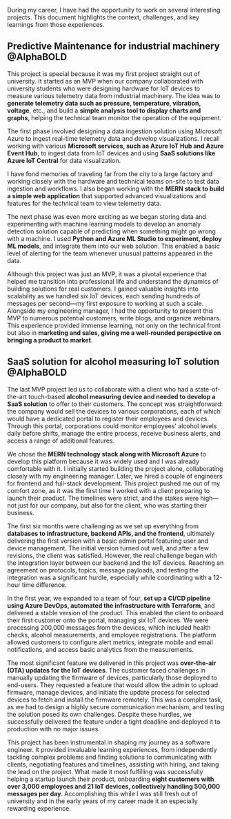 During my career, I have had the opportunity to work on several interesting projects. This document highlights the context, challenges, and key learnings from those experiences.

## Predictive Maintenance for industrial machinery @AlphaBOLD
This project is special because it was my first project straight out of university. It started as an MVP when our company collaborated with university students who were designing hardware for IoT devices to measure various telemetry data from industrial machinery. The idea was to **generate telemetry data such as pressure, temperature, vibration, voltage**, etc., and build a **simple analysis tool to display charts and graphs**, helping the technical team monitor the operation of the equipment.

The first phase involved designing a data ingestion solution using Microsoft Azure to ingest real-time telemetry data and develop visualizations. I recall working with various **Microsoft services, such as Azure IoT Hub and Azure Event Hub**, to ingest data from IoT devices and using **SaaS solutions like Azure IoT Central** for data visualization. 

I have fond memories of traveling far from the city to a large factory and working closely with the hardware and technical teams on-site to test data ingestion and workflows. I also began working with the **MERN stack to build a simple web application** that supported advanced visualizations and features for the technical team to view telemetry data.

The next phase was even more exciting as we began storing data and experimenting with machine learning models to develop an anomaly detection solution capable of predicting when something might go wrong with a machine. I used **Python and Azure ML Studio to experiment, deploy ML models**, and integrate them into our web solution. This enabled a basic level of alerting for the team whenever unusual patterns appeared in the data.

Although this project was just an MVP, it was a pivotal experience that helped me transition into professional life and understand the dynamics of building solutions for real customers. I gained valuable insights into scalability as we handled six IoT devices, each sending hundreds of messages per second—my first exposure to working at such a scale. Alongside my engineering manager, I had the opportunity to present this MVP to numerous potential customers, write blogs, and organize webinars. This experience provided immense learning, not only on the technical front but also in **marketing and sales, giving me a well-rounded perspective on bringing a product to market**.

## SaaS solution for alcohol measuring IoT solution @AlphaBOLD
The last MVP project led us to collaborate with a client who had a state-of-the-art touch-based **alcohol measuring device and needed to develop a SaaS solution** to offer to their customers. The concept was straightforward: the company would sell the devices to various corporations, each of which would have a dedicated portal to register their employees and devices. Through this portal, corporations could monitor employees' alcohol levels daily before shifts, manage the entire process, receive business alerts, and access a range of additional features.

We chose the **MERN technology stack along with Microsoft Azure** to develop this platform because it was widely used and I was already comfortable with it. I initially started building the project alone, collaborating closely with my engineering manager. Later, we hired a couple of engineers for frontend and full-stack development. This project pushed me out of my comfort zone, as it was the first time I worked with a client preparing to launch their product. The timelines were strict, and the stakes were high—not just for our company, but also for the client, who was starting their business.

The first six months were challenging as we set up everything from **databases to infrastructure, backend APIs, and the frontend**, ultimately delivering the first version with a basic admin portal featuring user and device management. The initial version turned out well, and after a few revisions, the client was satisfied. However, the real challenge began with the integration layer between our backend and the IoT devices. Reaching an agreement on protocols, topics, message payloads, and testing the integration was a significant hurdle, especially while coordinating with a 12-hour time difference. 

In the first year, we expanded to a team of four, **set up a CI/CD pipeline using Azure DevOps, automated the infrastructure with Terraform**, and delivered a stable version of the product. This enabled the client to onboard their first customer onto the portal, managing six IoT devices. We were processing 200,000 messages from the devices, which included health checks, alcohol measurements, and employee registrations. The platform allowed customers to configure alert metrics, integrate mobile and email notifications, and access basic analytics from the measurements.

The most significant feature we delivered in this project was **over-the-air (OTA) updates for the IoT devices**. The customer faced challenges in manually updating the firmware of devices, particularly those deployed to end-users. They requested a feature that would allow the admin to upload firmware, manage devices, and initiate the update process for selected devices to fetch and install the firmware remotely. This was a complex task, as we had to design a highly secure communication mechanism, and testing the solution posed its own challenges. Despite these hurdles, we successfully delivered the feature under a tight deadline and deployed it to production with no major issues.

This project has been instrumental in shaping my journey as a software engineer. It provided invaluable learning experiences, from independently tackling complex problems and finding solutions to communicating with clients, negotiating features and timelines, assisting with hiring, and taking the lead on the project. What made it most fulfilling was successfully helping a startup launch their product, onboarding **eight customers with over 3,000 employees and 21 IoT devices, collectively handling 500,000 messages per day**. Accomplishing this while I was still fresh out of university and in the early years of my career made it an especially rewarding experience.
